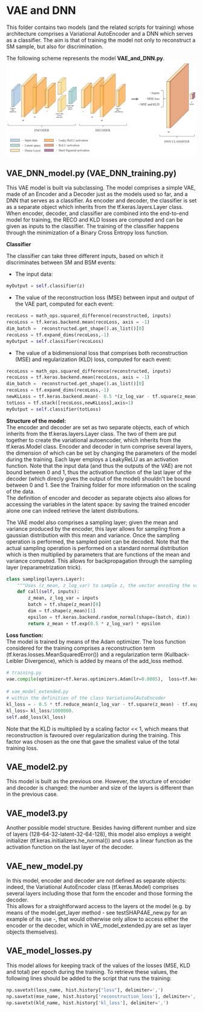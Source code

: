 # VAE and DNN
This folder contains two models (and the related scripts for training) whose architecture comprises a Variational AutoEncoder and a DNN which serves as a classifier. The aim is that of training the model not only to reconstruct a SM sample, but also for discrimination.


The following scheme represents the model **VAE_and_DNN.py**.
![Alt Text](https://github.com/GiuliaLavizzari/ML4Anomalies/blob/newdocu/VAE_and_DNN/VAE_semisupervised_model.png)

## VAE_DNN_model.py (VAE_DNN_training.py)
This VAE model is built via subclassing. The model comprises a simple VAE, made of an Encoder and a Decoder just as the models used so far, and a DNN that serves as a classifier. As encoder and decoder, the classifier is set as a separate object which inherits from the tf.keras.layers.Layer class. When encoder, decoder, and classifier are combined into the end-to-end model for training, the RECO and KLD losses are computed and can be given as inputs to the classifier. The training of the classifier happens through the minimization of a Binary Cross Entropy loss function.

**Classifier**

The classifier can take three different inputs, based on which it discriminates between SM and BSM events:
- The input data:
```python
myOutput = self.classifier(z)
```
- The value of the reconstruction loss (MSE) between input and output of the VAE part, computed for each event:
```python
recoLoss = math_ops.squared_difference(reconstructed, inputs)
recoLoss = tf.keras.backend.mean(recoLoss, axis = -1) 
dim_batch =  reconstructed.get_shape().as_list()[0]   
recoLoss = tf.expand_dims(recoLoss,-1)
myOutput = self.classifier(recoLoss)
```
- The value of a bidimensional loss that comprises both reconstruction (MSE) and regularization (KLD) loss, computed for each event:
```python
recoLoss = math_ops.squared_difference(reconstructed, inputs)
recoLoss = tf.keras.backend.mean(recoLoss, axis = -1) 
dim_batch =  reconstructed.get_shape().as_list()[0]   
recoLoss = tf.expand_dims(recoLoss,-1)
newKLLoss = tf.keras.backend.mean(- 0.5 *(z_log_var - tf.square(z_mean) - tf.exp(z_log_var) + 1), axis = -1)
totLoss = tf.stack([recoLoss,newKLLoss],axis=1)
myOutput = self.classifier(totLoss)
```

**Structure of the model:**  
The encoder and decoder are set as two separate objects, each of which inherits from the tf.keras.layers.Layer class. The two of them are put together to create the variational autoencoder, which inherits from the tf.keras.Model class. Encoder and decoder in turn comprise several layers, the dimension of which can be set by changing the parameters of the model during the training. Each layer employs a LeakyReLU as an activation function. Note that the input data (and thus the outputs of the VAE) are not bound between 0 and 1, thus the activation function of the last layer of the decoder (which direcly gives the output of the model) shouldn't be bound between 0 and 1. See the Training folder for more information on the scaling of the data.  
The definition of encoder and decoder as separate objects also allows for accessing the variables in the latent space: by saving the trained encoder alone one can indeed retrieve the latent distributions.

The VAE model also comprises a sampling layer; given the mean and variance produced by the encoder, this layer allows for sampling from a gaussian distribution with this mean and variance. Once the sampling operation is performed, the sampled point can be decoded. Note that the actual sampling operation is performed on a standard normal distribution which is then multiplied by parameters that are functions of the mean and variance computed. This allows for backpropagation through the sampling layer (reparametrization trick).
```python
class sampling(layers.Layer):
    """Uses (z_mean, z_log_var) to sample z, the vector encoding the variables."""
    def call(self, inputs):
        z_mean, z_log_var = inputs
        batch = tf.shape(z_mean)[0]
        dim = tf.shape(z_mean)[1]
        epsilon = tf.keras.backend.random_normal(shape=(batch, dim))
        return z_mean + tf.exp(0.5 * z_log_var) * epsilon
```


**Loss function:**  
The model is trained by means of the Adam optimizer. The loss function considered for the training comprises a reconstruction term (tf.keras.losses.MeanSquaredError()) and a regularization term (Kullback-Leibler Divergence), which is added by means of the add_loss method.
```python
# training.py
vae.compile(optimizer=tf.keras.optimizers.Adam(lr=0.0005),  loss=tf.keras.losses.MeanSquaredError())

# vae_model_extended.py 
# within the definition of the class VariationalAutoEncoder
kl_loss = - 0.5 * tf.reduce_mean(z_log_var - tf.square(z_mean) - tf.exp(z_log_var) + 1)
kl_loss= kl_loss/1000000.
self.add_loss(kl_loss)
```
Note that the KLD is multiplied by a scaling factor << 1, which means that reconstruction is favoured over regularization during the training. This factor was chosen as the one that gave the smallest value of the total training loss.

## VAE_model2.py
This model is built as the previous one. However, the structure of encoder and decoder is changed: the number and size of the layers is different than in the previous case.

## VAE_model3.py
Another possible model structure. Besides having different number and size of layers (128-64-32-latent-32-64-128), this model also employs a weight initializer (tf.keras.initializers.he_normal()) and uses a linear function as the activation function on the last layer of the decoder.

## VAE_new_model.py
In this model, encoder and decoder are not defined as separate objects: indeed, the Variational AutoEncoder class (tf.keras.Model) comprises several layers including those that form the encoder and those forming the decoder.  
This allows for a straightforward access to the layers ot the model (e.g. by means of the model.get_layer method - see testSHAP4AE_new.py for an example of its use -, that would otherwise only allow to access either the encoder or the decoder, which in VAE_model_extended.py are set as layer objects themselves).

## VAE_model_losses.py
This model allows for keeping track of the values of the losses (MSE, KLD and total) per epoch during the training. To retrieve these values, the following lines should be added to the script that runs the training:
```python
np.savetxt(loss_name, hist.history["loss"], delimiter=',')
np.savetxt(mse_name, hist.history['reconstruction_loss'], delimiter=',')
np.savetxt(kld_name, hist.history['kl_loss'], delimiter=',')
```
